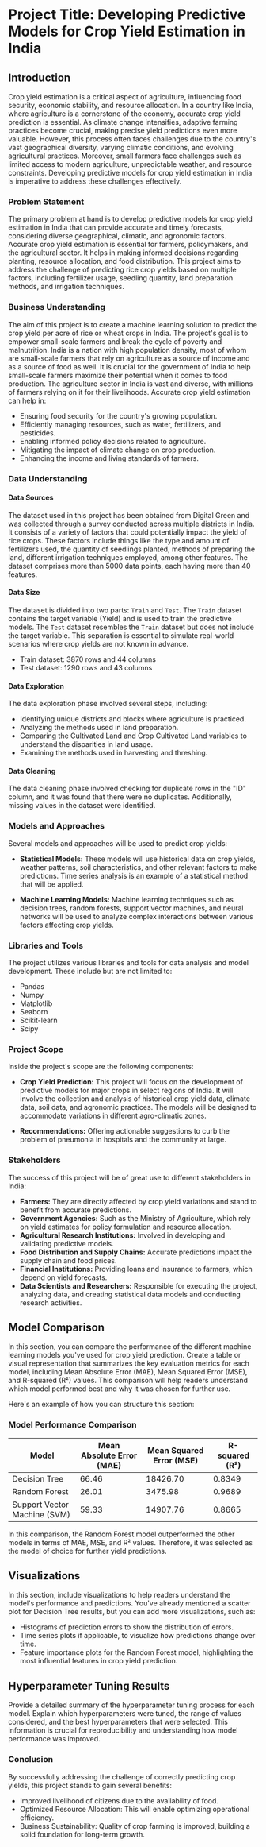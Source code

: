 
# Project Title: Developing Predictive Models for Crop Yield Estimation in India

## Introduction

Crop yield estimation is a critical aspect of agriculture, influencing food security, economic stability, and resource allocation. In a country like India, where agriculture is a cornerstone of the economy, accurate crop yield prediction is essential. As climate change intensifies, adaptive farming practices become crucial, making precise yield predictions even more valuable. However, this process often faces challenges due to the country's vast geographical diversity, varying climatic conditions, and evolving agricultural practices. Moreover, small farmers face challenges such as limited access to modern agriculture, unpredictable weather, and resource constraints. Developing predictive models for crop yield estimation in India is imperative to address these challenges effectively.

### Problem Statement

The primary problem at hand is to develop predictive models for crop yield estimation in India that can provide accurate and timely forecasts, considering diverse geographical, climatic, and agronomic factors. Accurate crop yield estimation is essential for farmers, policymakers, and the agricultural sector. It helps in making informed decisions regarding planting, resource allocation, and food distribution. This project aims to address the challenge of predicting rice crop yields based on multiple factors, including fertilizer usage, seedling quantity, land preparation methods, and irrigation techniques.

### Business Understanding

The aim of this project is to create a machine learning solution to predict the crop yield per acre of rice or wheat crops in India. The project's goal is to empower small-scale farmers and break the cycle of poverty and malnutrition. India is a nation with high population density, most of whom are small-scale farmers that rely on agriculture as a source of income and as a source of food as well. It is crucial for the government of India to help small-scale farmers maximize their potential when it comes to food production. The agriculture sector in India is vast and diverse, with millions of farmers relying on it for their livelihoods. Accurate crop yield estimation can help in:

- Ensuring food security for the country's growing population.
- Efficiently managing resources, such as water, fertilizers, and pesticides.
- Enabling informed policy decisions related to agriculture.
- Mitigating the impact of climate change on crop production.
- Enhancing the income and living standards of farmers.

### Data Understanding

#### Data Sources

The dataset used in this project has been obtained from Digital Green and was collected through a survey conducted across multiple districts in India. It consists of a variety of factors that could potentially impact the yield of rice crops. These factors include things like the type and amount of fertilizers used, the quantity of seedlings planted, methods of preparing the land, different irrigation techniques employed, among other features. The dataset comprises more than 5000 data points, each having more than 40 features.

#### Data Size

The dataset is divided into two parts: `Train` and `Test`. The `Train` dataset contains the target variable (Yield) and is used to train the predictive models. The `Test` dataset resembles the `Train` dataset but does not include the target variable. This separation is essential to simulate real-world scenarios where crop yields are not known in advance.

- Train dataset: 3870 rows and 44 columns
- Test dataset: 1290 rows and 43 columns

#### Data Exploration

The data exploration phase involved several steps, including:

- Identifying unique districts and blocks where agriculture is practiced.
- Analyzing the methods used in land preparation.
- Comparing the Cultivated Land and Crop Cultivated Land variables to understand the disparities in land usage.
- Examining the methods used in harvesting and threshing.

#### Data Cleaning

The data cleaning phase involved checking for duplicate rows in the "ID" column, and it was found that there were no duplicates. Additionally, missing values in the dataset were identified.

### Models and Approaches

Several models and approaches will be used to predict crop yields:

- **Statistical Models:** These models will use historical data on crop yields, weather patterns, soil characteristics, and other relevant factors to make predictions. Time series analysis is an example of a statistical method that will be applied.

- **Machine Learning Models:** Machine learning techniques such as decision trees, random forests, support vector machines, and neural networks will be used to analyze complex interactions between various factors affecting crop yields.


### Libraries and Tools

The project utilizes various libraries and tools for data analysis and model development. These include but are not limited to:

- Pandas
- Numpy
- Matplotlib
- Seaborn
- Scikit-learn
- Scipy

### Project Scope

Inside the project's scope are the following components:

- **Crop Yield Prediction:** This project will focus on the development of predictive models for major crops in select regions of India. It will involve the collection and analysis of historical crop yield data, climate data, soil data, and agronomic practices. The models will be designed to accommodate variations in different agro-climatic zones.

- **Recommendations:** Offering actionable suggestions to curb the problem of pneumonia in hospitals and the community at large.

### Stakeholders

The success of this project will be of great use to different stakeholders in India:

- **Farmers:** They are directly affected by crop yield variations and stand to benefit from accurate predictions.
- **Government Agencies:** Such as the Ministry of Agriculture, which rely on yield estimates for policy formulation and resource allocation.
- **Agricultural Research Institutions:** Involved in developing and validating predictive models.
- **Food Distribution and Supply Chains:** Accurate predictions impact the supply chain and food prices.
- **Financial Institutions:** Providing loans and insurance to farmers, which depend on yield forecasts.
- **Data Scientists and Researchers:** Responsible for executing the project, analyzing data, and creating statistical data models and conducting research activities.

## Model Comparison

In this section, you can compare the performance of the different machine learning models you've used for crop yield prediction. Create a table or visual representation that summarizes the key evaluation metrics for each model, including Mean Absolute Error (MAE), Mean Squared Error (MSE), and R-squared (R²) values. This comparison will help readers understand which model performed best and why it was chosen for further use.

Here's an example of how you can structure this section:

### Model Performance Comparison

| Model             | Mean Absolute Error (MAE) | Mean Squared Error (MSE) | R-squared (R²) |
|-------------------|---------------------------|--------------------------|----------------|
| Decision Tree     | 66.46                     | 18426.70                 | 0.8349         |
| Random Forest     | 26.01                     | 3475.98                  | 0.9689         |
| Support Vector Machine (SVM) | 59.33           | 14907.76                 | 0.8665         |

In this comparison, the Random Forest model outperformed the other models in terms of MAE, MSE, and R² values. Therefore, it was selected as the model of choice for further yield predictions.

## Visualizations

In this section, include visualizations to help readers understand the model's performance and predictions. You've already mentioned a scatter plot for Decision Tree results, but you can add more visualizations, such as:

- Histograms of prediction errors to show the distribution of errors.
- Time series plots if applicable, to visualize how predictions change over time.
- Feature importance plots for the Random Forest model, highlighting the most influential features in crop yield prediction.

## Hyperparameter Tuning Results

Provide a detailed summary of the hyperparameter tuning process for each model. Explain which hyperparameters were tuned, the range of values considered, and the best hyperparameters that were selected. This information is crucial for reproducibility and understanding how model performance was improved.

### Conclusion

By successfully addressing the challenge of correctly predicting crop yields, this project stands to gain several benefits:

- Improved livelihood of citizens due to the availability of food.
- Optimized Resource Allocation: This will enable optimizing operational efficiency.
- Business Sustainability: Quality of crop farming is improved, building a solid foundation for long-term growth.


